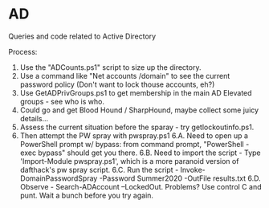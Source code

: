 # AD
Queries and code related to Active Directory

Process: 
1. Use the "ADCounts.ps1" script to size up the directory.
2. Use a command like "Net accounts /domain" to see the current password policy (Don't want to lock thouse accounts, eh?)
3. Use GetADPrivGroups.ps1 to get membership in the main AD Elevated groups - see who is who.
4. Could go and get Blood Hound / SharpHound, maybe collect some juicy details... 
5. Assess the current situation before the sparay - try getlockoutinfo.ps1.
6. Then attempt the PW spray with pwspray.ps1
6.A. Need to open up a PowerShell prompt w/ bypass: from command prompt, "PowerShell -exec bypass" should get you there.
6.B. Need to import the script - Type 'Import-Module pwspray.ps1', which is a more paranoid version of dafthack's pw spray script.
6.C. Run the script - Invoke-DomainPasswordSpray -Password Summer2020 -OutFile results.txt
6.D. Observe - Search-ADAccount –LockedOut. Problems? Use control C and punt. Wait a bunch before you try again. 



